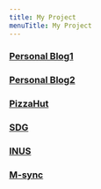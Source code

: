 ```yaml
---
title: My Project
menuTitle: My Project
---
```


### [Personal **Blog1**](https://byseop.github.io/)  

### [Personal **Blog2**](https://byseop.netlify.com/)

### [PizzaHut](https://www.pizzahut.co.kr)

### [SDG](http://www.urbansdgplatform.org/index.msc)

### [INUS](http://www.inusmall.com/shop/main/index.php)

### [M-sync](http://m-sync.co.kr/main/index.msc)
